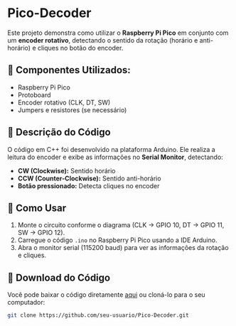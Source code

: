 # Pico-Decoder

Este projeto demonstra como utilizar o **Raspberry Pi Pico** em conjunto com um **encoder rotativo**, detectando o sentido da rotação (horário e anti-horário) e cliques no botão do encoder. 

## 🔧 **Componentes Utilizados:**
- Raspberry Pi Pico
- Protoboard
- Encoder rotativo (CLK, DT, SW)
- Jumpers e resistores (se necessário)

## 📝 **Descrição do Código**
O código em C++ foi desenvolvido na plataforma Arduino. Ele realiza a leitura do encoder e exibe as informações no **Serial Monitor**, detectando:
- **CW (Clockwise):** Sentido horário
- **CCW (Counter-Clockwise):** Sentido anti-horário
- **Botão pressionado:** Detecta cliques no encoder

## 🚀 **Como Usar**
1. Monte o circuito conforme o diagrama (CLK -> GPIO 10, DT -> GPIO 11, SW -> GPIO 12).
2. Carregue o código `.ino` no Raspberry Pi Pico usando a IDE Arduino.
3. Abra o monitor serial (115200 baud) para ver as informações da rotação e cliques.

## 📂 **Download do Código**
Você pode baixar o código diretamente [aqui](./Pico-Decoder/blob/main/PICO_BOTAO_DECODER/PICO_BOTAO_DECODER.ino) ou cloná-lo para o seu computador:

```bash
git clone https://github.com/seu-usuario/Pico-Decoder.git

